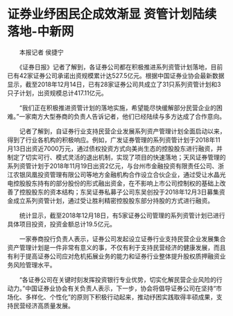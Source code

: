 # 证券业纾困民企成效渐显 资管计划陆续落地-中新网

　　本报记者 侯捷宁

　　《证券日报》记者了解到，各证券公司都在积极推进系列资管计划落地，目前已有42家证券公司承诺出资规模累计达527.5亿元。根据中国证券业协会最新数据显示，截至2018年12月14日，已有28家证券公司共成立了31只系列资管计划和3只子计划，出资规模总计417.11亿元。

　　“我们正在积极推进资管计划的落地实施，希望能尽快缓解部分民营企业的困难。”一家南方大型券商的负责人告诉记者，他们已经陆续与多方达成了合作意向。

　　记者了解到，自证券行业支持民营企业发展系列资产管理计划全面启动以来，得到了行业各机构的积极响应。例如，广发证券管理的系列资管计划于2018年11月13日出资近7000万元，通过债权投资方式向美尚生态的控股股东进行融资，并制定了切实可行、模式灵活的退出机制，实现了项目的快速落地；天风证券管理的系列资管计划于2018年11月19日出资2亿元，与台州市金融投资有限责任公司、浙江农银凤凰投资管理有限公司等地方金融机构合作设立合伙企业，通过受让水晶光电控股股东持有的部分股份的形式融出资金，在不影响上市公司控制权的基础上改善了控股股东的资本结构；东吴证券私募子公司东吴创投于2018年12月3日募集资金成立系列资管计划，通过受让胜利精密控股股东部分持股的方式进行融资。

　　统计显示，截至2018年12月18日，有5家证券公司管理的系列资管计划已进行具体项目投资，投资金额总计19.5亿元。

　　一家券商投行负责人表示，证券公司发起设立证券行业支持民营企业发展集合资产管理计划是一件非常有意义的事，不仅有利于支持民营经济的健康发展，而且有利于提高证券公司应对危机拓展业务的能力和证券行业整体提升股权质押融资业务风险管理水平。

　　“各证券公司在关键时刻发挥投资银行专业优势，切实化解民营企业风险的行动力。”中国证券业协会有关负责人表示，下一步，协会将倡导证券公司在坚持“市场化、多样化、个性化”的原则下积极行动起来，推动纾困实践取得丰硕成果，支持民营经济高质量发展。
